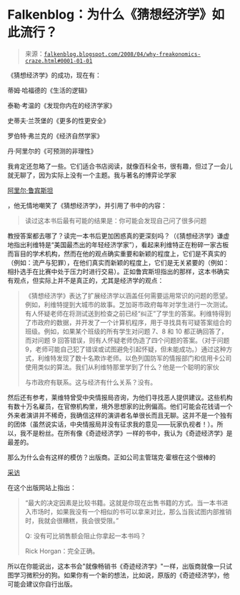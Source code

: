 <!--yml

类别：未分类

日期：2024 年 5 月 12 日 23:23:54

-->

# Falkenblog：为什么《猜想经济学》如此流行？

> 来源：[`falkenblog.blogspot.com/2008/04/why-freakonomics-craze.html#0001-01-01`](http://falkenblog.blogspot.com/2008/04/why-freakonomics-craze.html#0001-01-01)

《猜想经济学》的成功，现在有：

蒂姆·哈福德的《生活的逻辑》

泰勒·考温的《发现你内在的经济学家》

史蒂夫·兰茨堡的《更多的性更安全》

罗伯特·弗兰克的《经济自然学家》

丹·阿里尔的《可预测的非理性》

我肯定还忽略了一些。它们适合书店阅读，就像百科全书，很有趣，但过了一会儿就无聊了，因为实际上没有一个主题。我与著名的博弈论学家

[阿里尔·鲁宾斯坦](http://arielrubinstein.tau.ac.il/papers/freak.pdf)

，他无情地嘲笑了《猜想经济学》，并引用了书中的内容：

> 读过这本书后最有可能的结果是：你可能会发现自己问了很多问题

教授答案都去哪了？读完一本书后更加困惑真的更深刻吗？（《猜想经济学》谦虚地指出利维特是“美国最杰出的年轻经济学家”），看起来利维特正在粉碎一家古板而盲目的学术机构，然而在他的观点确实重要和新颖的程度上，它们是不真实的（例如：流产与犯罪），在他们真实而新颖的程度上，它们是无关紧要的（例如：相扑选手在比赛中处于压力时进行交易）。正如鲁宾斯坦指出的那样，这本书确实有观点，但实际上并不是真正的，尤其是经济学的观点：

> 《猜想经济学》表达了扩展经济学以涵盖任何需要运用常识的问题的愿望。例如，利维特提到大城市的故事。芝加哥市政府每年对学生进行一次测试。有人怀疑老师在将测试送到检查之前已经“纠正”了学生的答案。利维特得到了市政府的数据，并开发了一个计算机程序，用于寻找具有可疑答案组合的班级。例如，如果某个班级的所有学生对问题 7、8 和 10 都正确回答了，而对问题 9 回答错误，则有人怀疑老师伪造了四个问题的答案。（对于问题 9，老师可能自己犯了错误或试图避免引起怀疑，但未能成功。）通过这种方式，利维特发现了数十名欺诈老师。以色列国防军的情报部门和信用卡公司使用类似的算法。我们从利维特那里学到了什么？他是一个聪明的家伙
> 
> 与市政府有联系。这与经济有什么关系？没有。

然后还有参考，莱维特曾受中央情报局咨询，为他们寻找恶人提供建议。这些机构有数十万名雇员，在官僚机构里，境外思想家的比例偏高。他们可能会花钱请一个外来者演讲并不稀奇，我确信这样的演讲者名单很长而且无聊。这并不是一个独有的团体（虽然说实话，中央情报局并没有征求我的意见——玩家仇视者！）。所以，我不是粉丝。在所有像《奇迹经济学》一样的书中，我认为《奇迹经济学》是最差的。

那么为什么会有这样的模仿？出版商。正如公司主管瑞克·霍根在这个很棒的

[采访](http://www.editorialdepartment.com/content/view/525/444/)

在这个出版网站上指出：

> “最大的决定因素是比较书籍。这就是你现在出售书籍的方式。当一本书进入市场时，如果我没有一个相似的书可以拿来对比，那么当我试图内部推销时，我就会很糟糕，我会很受限。”
> 
> Q: 没有可比销售额会阻止你拿起一本书吗？
> 
> Rick Horgan：完全正确。

所以在你能说出，这本书会"就像畅销书《奇迹经济学》"一样，出版商就像一只试图学习微积分的狗。如果你有一个新的想法，比如说，原版的《奇迹经济学》，他可能会建议你自行出版。

